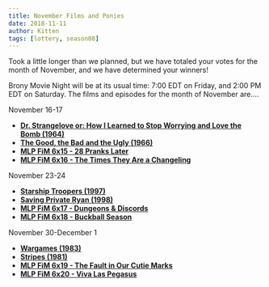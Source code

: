 ```yaml
---
title: November Films and Ponies
date: 2018-11-11
author: Kitten
tags: [lottery, season08]
---
```


Took a little longer than we planned, but we have totaled your votes for the month of November, and we have determined your winners!

Brony Movie Night will be at its usual time: 7:00 EDT on Friday, and 2:00 PM EDT on Saturday.  The films and episodes for the month of November are....

November 16-17
-	**[Dr. Strangelove or: How I Learned to Stop Worrying and Love the Bomb (1964)][m1]**
-	**[The Good, the Bad and the Ugly (1966)][m2]**
-	**[MLP FiM 6x15 - 28 Pranks Later][p1]**
-	**[MLP FiM 6x16 - The Times They Are a Changeling][p2]**

November 23-24
-	**[Starship Troopers (1997)][m3]**
-	**[Saving Private Ryan (1998)][m4]**
-	**[MLP FiM 6x17 - Dungeons & Discords][p3]**
-	**[MLP FiM 6x18 - Buckball Season][p4]**

November 30-December 1
-	**[Wargames (1983)][m5]**
-	**[Stripes (1981)][m6]**
-	**[MLP FiM 6x19 - The Fault in Our Cutie Marks][p5]**
-	**[MLP FiM 6x20 - Viva Las Pegasus][p6]**


[m1]: https://www.imdb.com/title/tt0057012/
[m2]: https://www.imdb.com/title/tt0060196/
[m3]: https://www.imdb.com/title/tt0120201/
[m4]: https://www.imdb.com/title/tt0120815/
[m5]: https://www.imdb.com/title/tt0086567/
[m6]: https://www.imdb.com/title/tt0083131/
[m7]: 
[m8]: 
[p1]: https://www.imdb.com/title/tt5524274/
[p2]: https://www.imdb.com/title/tt5524276/
[p3]: https://www.imdb.com/title/tt5524278/
[p4]: https://www.imdb.com/title/tt5524280/
[p5]: https://www.imdb.com/title/tt5524282/
[p6]: https://www.imdb.com/title/tt5524284/
[p7]: 
[p8]: 
